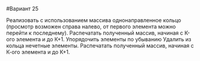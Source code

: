 #Вариант 25

Реализовать с использованием массива однонаправленное кольцо (просмотр возможен справа налево, от первого элемента можно перейти к последнему).
Распечатать полученный массив, начиная с К-ого элемента и до К+1.
Упорядочить элементы по убыванию
Удалить из кольца нечетные элементы.
Распечатать полученный массив, начиная с К-ого элемента и до К+1.
